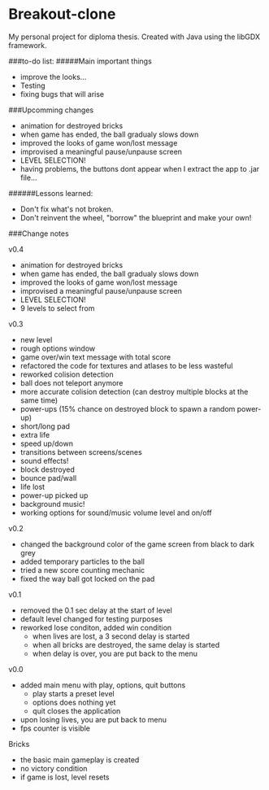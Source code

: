 # Breakout-clone
My personal project for diploma thesis. Created with Java using the libGDX framework.

###to-do list: 
#####Main important things
* improve the looks...
* Testing
* fixing bugs that will arise

###Upcomming changes
* animation for destroyed bricks
* when game has ended, the ball gradualy slows down
* improved the looks of game won/lost message
* improvised a meaningful pause/unpause screen
* LEVEL SELECTION!
 * having problems, the buttons dont appear when I extract the app to .jar file...  

######Lessons learned:
- Don't fix what's not broken.
- Don't reinvent the wheel, "borrow" the blueprint and make your own!

###Change notes

v0.4
* animation for destroyed bricks
* when game has ended, the ball gradualy slows down
* improved the looks of game won/lost message
* improvised a meaningful pause/unpause screen
* LEVEL SELECTION!
 * 9 levels to select from 

v0.3
* new level
* rough options window
* game over/win text message with total score
* refactored the code for textures and atlases to be less wasteful
* reworked colision detection 
 * ball does not teleport anymore
 * more accurate colision detection (can destroy multiple blocks at the same time)
* power-ups (15% chance on destroyed block to spawn a random power-up)
 * short/long pad
 * extra life
 * speed up/down
* transitions between screens/scenes
* sound effects!
 * block destroyed
 * bounce pad/wall
 * life lost
 * power-up picked up
* background music!
* working options for sound/music volume level and on/off

v0.2
* changed the background color of the game screen from black to dark grey
* added temporary particles to the ball
* tried a new score counting mechanic
* fixed the way ball got locked on the pad

v0.1
* removed the 0.1 sec delay at the start of level
* default level changed for testing purposes
* reworked lose conditon, added win condition
  * when lives are lost, a 3 second delay is started
  * when all bricks are destroyed, the same delay is started
  * when delay is over, you are put back to the menu

v0.0
* added main menu with play, options, quit buttons
  * play starts a preset level
  * options does nothing yet
  * quit closes the application
* upon losing lives, you are put back to menu
* fps counter is visible


Bricks
* the basic main gameplay is created
* no victory condition
* if game is lost, level resets
